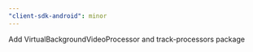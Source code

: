```yaml
---
"client-sdk-android": minor
---
```


Add VirtualBackgroundVideoProcessor and track-processors package
